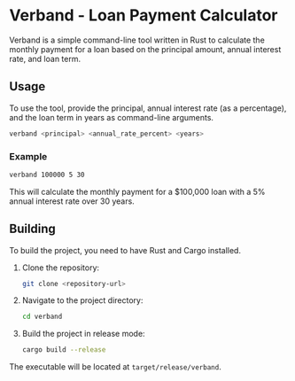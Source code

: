 # Verband - Loan Payment Calculator

Verband is a simple command-line tool written in Rust to calculate the monthly payment for a loan based on the principal amount, annual interest rate, and loan term.

## Usage

To use the tool, provide the principal, annual interest rate (as a percentage), and the loan term in years as command-line arguments.

```bash
verband <principal> <annual_rate_percent> <years>
```

### Example

```bash
verband 100000 5 30
```

This will calculate the monthly payment for a $100,000 loan with a 5% annual interest rate over 30 years.

## Building

To build the project, you need to have Rust and Cargo installed.

1. Clone the repository:
   ```bash
   git clone <repository-url>
   ```
2. Navigate to the project directory:
   ```bash
   cd verband
   ```
3. Build the project in release mode:
   ```bash
   cargo build --release
   ```

The executable will be located at `target/release/verband`.
